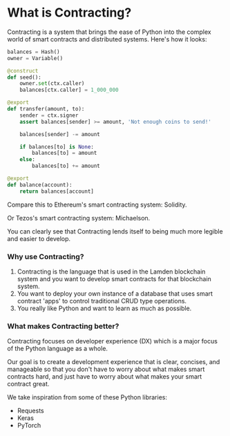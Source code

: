 # What is Contracting?
Contracting is a system that brings the ease of Python into the complex world of smart contracts and distributed systems. Here's how it looks:
```python
balances = Hash()
owner = Variable()

@construct
def seed():
    owner.set(ctx.caller)
    balances[ctx.caller] = 1_000_000

@export
def transfer(amount, to):
    sender = ctx.signer
    assert balances[sender] >= amount, 'Not enough coins to send!'

    balances[sender] -= amount

    if balances[to] is None:
        balances[to] = amount
    else:
        balances[to] += amount

@export
def balance(account):
    return balances[account]

```
Compare this to Ethereum's smart contracting system: Solidity.

Or Tezos's smart contracting system: Michaelson.

You can clearly see that Contracting lends itself to being much more legible and easier to develop.

### Why use Contracting?
1. Contracting is the language that is used in the Lamden blockchain system and you want to develop smart contracts for that blockchain system.
2. You want to deploy your own instance of a database that uses smart contract 'apps' to control traditional CRUD type operations.
3. You really like Python and want to learn as much as possible.

### What makes Contracting better?

Contracting focuses on developer experience (DX) which is a major focus of the Python language as a whole.

Our goal is to create a development experience that is clear, concises, and manageable so that you don't have to worry about what makes smart contracts hard, and just have to worry about what makes your smart contract great.

We take inspiration from some of these Python libraries:

* Requests
* Keras
* PyTorch